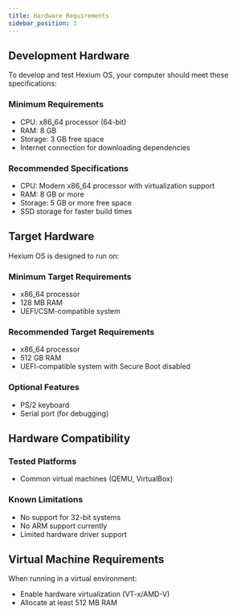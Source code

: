 ```yaml
---
title: Hardware Requirements
sidebar_position: 1
---
```


## Development Hardware

To develop and test Hexium OS, your computer should meet these specifications:

### Minimum Requirements

- CPU: x86_64 processor (64-bit)
- RAM: 8 GB
- Storage: 3 GB free space
- Internet connection for downloading dependencies

### Recommended Specifications

- CPU: Modern x86_64 processor with virtualization support
- RAM: 8 GB or more
- Storage: 5 GB or more free space
- SSD storage for faster build times

## Target Hardware

Hexium OS is designed to run on:

### Minimum Target Requirements

- x86_64 processor
- 128 MB RAM
- UEFI/CSM-compatible system

### Recommended Target Requirements

- x86_64 processor
- 512 GB RAM
- UEFI-compatible system with Secure Boot disabled

### Optional Features

- PS/2 keyboard
- Serial port (for debugging)

## Hardware Compatibility

### Tested Platforms

- Common virtual machines (QEMU, VirtualBox)

### Known Limitations

- No support for 32-bit systems
- No ARM support currently
- Limited hardware driver support

## Virtual Machine Requirements

When running in a virtual environment:

- Enable hardware virtualization (VT-x/AMD-V)
- Allocate at least 512 MB RAM
